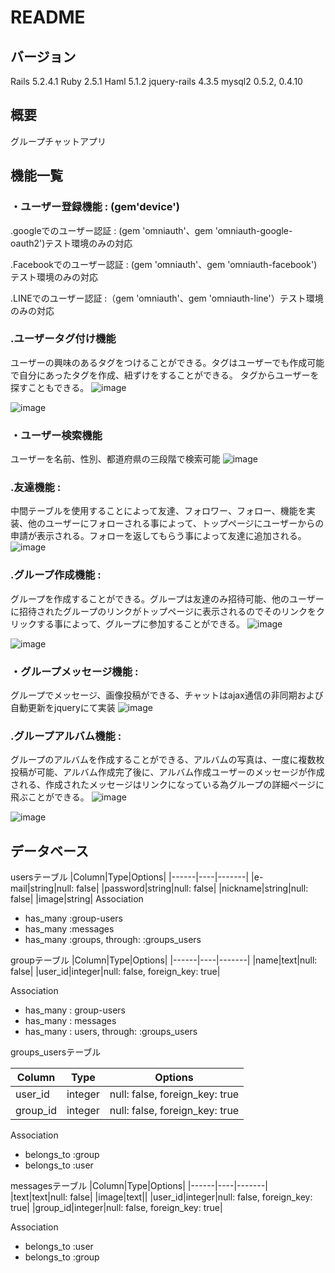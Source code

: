 # README

## バージョン
  Rails 5.2.4.1
  Ruby 2.5.1
  Haml 5.1.2
  jquery-rails 4.3.5
  mysql2 0.5.2, 0.4.10

## 概要
グループチャットアプリ

## 機能一覧
### ・ユーザー登録機能 : (gem'device')
.googleでのユーザー認証 : (gem 'omniauth'、gem 'omniauth-google-oauth2')テスト環境のみの対応

.Facebookでのユーザー認証 : (gem 'omniauth'、gem 'omniauth-facebook')テスト環境のみの対応

.LINEでのユーザー認証 :（gem 'omniauth'、gem 'omniauth-line'）テスト環境のみの対応

### .ユーザータグ付け機能
ユーザーの興味のあるタグをつけることができる。タグはユーザーでも作成可能で自分にあったタグを作成、紐ずけをすることができる。
タグからユーザーを探すこともできる。
![image](https://user-images.githubusercontent.com/56780590/72309671-fa5a5200-36c2-11ea-9975-9e7f45555da5.png)

![image](https://user-images.githubusercontent.com/56780590/72311293-7b1b4d00-36c7-11ea-9786-90664b9a6021.png)

### ・ユーザー検索機能
ユーザーを名前、性別、都道府県の三段階で検索可能
![image](https://user-images.githubusercontent.com/56780590/72311752-0fd27a80-36c9-11ea-9e0a-b5bc28f8554f.png)



### .友達機能 : 
中間テーブルを使用することによって友達、フォロワー、フォロー、機能を実装、他のユーザーにフォローされる事によって、トップページにユーザーからの申請が表示される。フォローを返してもらう事によって友達に追加される。
![image](https://user-images.githubusercontent.com/56780590/72310421-1232d580-36c5-11ea-8300-0e788c722ef2.png)


### .グループ作成機能 :
 グループを作成することができる。グループは友達のみ招待可能、他のユーザーに招待されたグループのリンクがトップページに表示されるのでそのリンクをクリックする事によって、グループに参加することができる。
 ![image](https://user-images.githubusercontent.com/56780590/72310616-83728880-36c5-11ea-972c-95931cb27588.png)

 ![image](https://user-images.githubusercontent.com/56780590/72310421-1232d580-36c5-11ea-8300-0e788c722ef2.png)


### ・グループメッセージ機能 :
 グループでメッセージ、画像投稿ができる、チャットはajax通信の非同期および自動更新をjqueryにて実装
 ![image](https://user-images.githubusercontent.com/56780590/72309574-a8b1c780-36c2-11ea-8923-9e432e94c147.png)


### .グループアルバム機能 : 
グループのアルバムを作成することができる、アルバムの写真は、一度に複数枚投稿が可能、アルバム作成完了後に、アルバム作成ユーザーのメッセージが作成される、作成されたメッセージはリンクになっている為グループの詳細ページに飛ぶことができる。
![image](https://user-images.githubusercontent.com/56780590/72310799-10b5dd00-36c6-11ea-8256-caf014ef7138.png)

![image](https://user-images.githubusercontent.com/56780590/72310861-3d69f480-36c6-11ea-8ce2-1acb0270bfae.png)

## データベース
 usersテーブル
|Column|Type|Options|
|------|----|-------|
|e-mail|string|null: false|
|password|string|null: false|
|nickname|string|null: false|
|image|string|
 Association
- has_many :group-users
- has_many :messages
- has_many :groups,  through:  :groups_users

 groupテーブル
|Column|Type|Options|
|------|----|-------|
|name|text|null: false|
|user_id|integer|null: false, foreign_key: true|

 Association
- has_many : group-users
- has_many : messages
- has_many : users, through:  :groups_users


 groups_usersテーブル

|Column|Type|Options|
|------|----|-------|
|user_id|integer|null: false, foreign_key: true|
|group_id|integer|null: false, foreign_key: true|

 Association
- belongs_to :group
- belongs_to :user

 messagesテーブル
|Column|Type|Options|
|------|----|-------|
|text|text|null: false|
|image|text||
|user_id|integer|null: false, foreign_key: true|
|group_id|integer|null: false, foreign_key: true|

 Association
- belongs_to :user
- belongs_to :group












  